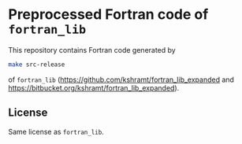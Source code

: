# Preprocessed Fortran code of `fortran_lib`

This repository contains Fortran code generated by

```bash
make src-release
```

of `fortran_lib` (<https://github.com/kshramt/fortran_lib_expanded> and <https://bitbucket.org/kshramt/fortran_lib_expanded>).

## License

Same license as `fortran_lib`.
